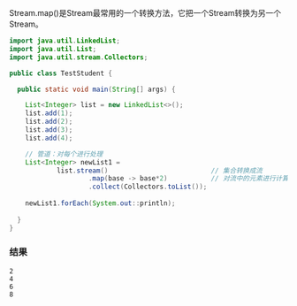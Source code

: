 
Stream.map()是Stream最常用的一个转换方法，它把一个Stream转换为另一个Stream。

```java
import java.util.LinkedList;
import java.util.List;
import java.util.stream.Collectors;

public class TestStudent {

  public static void main(String[] args) {

    List<Integer> list = new LinkedList<>();
    list.add(1);
    list.add(2);
    list.add(3);
    list.add(4);

    // 管道：对每个进行处理
    List<Integer> newList1 = 
            list.stream()                          // 集合转换成流
                    .map(base -> base*2)           // 对流中的元素进行计算或转换
                    .collect(Collectors.toList());
   
    newList1.forEach(System.out::println);
  
  }
}
```

### 结果

    2
    4
    6
    8
